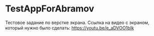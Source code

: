 # TestAppForAbramov
Тестовое задание по верстке экрана. 
Ссылка на видео с экраном, который нужно было сделать: https://youtu.be/e_aDVOO1bIk

